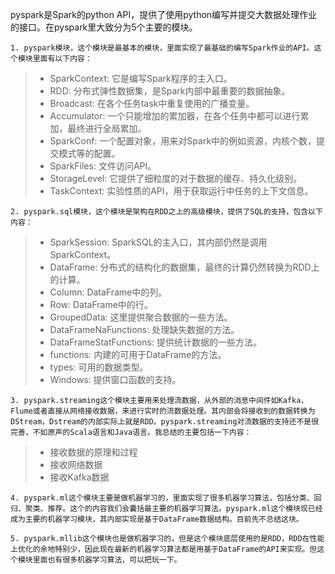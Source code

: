 pyspark是Spark的python API，提供了使用python编写并提交大数据处理作业的接口。在pyspark里大致分为5个主要的模块。

    1. pyspark模块，这个模块是最基本的模块，里面实现了最基础的编写Spark作业的API。这个模块里面有以下内容：
> - SparkContext: 它是编写Spark程序的主入口。
> - RDD: 分布式弹性数据集，是Spark内部中最重要的数据抽象。
> - Broadcast: 在各个任务task中重复使用的广播变量。
> - Accumulator: 一个只能增加的累加器，在各个任务中都可以进行累加，最终进行全局累加。
> - SparkConf: 一个配置对象，用来对Spark中的例如资源，内核个数，提交模式等的配置。
> - SparkFiles: 文件访问API。
> - StorageLevel: 它提供了细粒度的对于数据的缓存、持久化级别。
> - TaskContext: 实验性质的API，用于获取运行中任务的上下文信息。

    2. pyspark.sql模块，这个模块是架构在RDD之上的高级模块，提供了SQL的支持，包含以下内容：
> - SparkSession: SparkSQL的主入口，其内部仍然是调用SparkContext。
> - DataFrame: 分布式的结构化的数据集，最终的计算仍然转换为RDD上的计算。
> - Column: DataFrame中的列。
> - Row: DataFrame中的行。
> - GroupedData: 这里提供聚合数据的一些方法。
> - DataFrameNaFunctions: 处理缺失数据的方法。
> - DataFrameStatFunctions: 提供统计数据的一些方法。
> - functions: 内建的可用于DataFrame的方法。
> - types: 可用的数据类型。
> - Windows: 提供窗口函数的支持。

    3. pyspark.streaming这个模块主要用来处理流数据，从外部的消息中间件如Kafka，Flume或者直接从网络接收数据，来进行实时的流数据处理。其内部会将接收到的数据转换为DStream，Dstream的内部实际上就是RDD。pyspark.streaming对流数据的支持还不是很完善，不如原声的Scala语言和Java语言。我总结的主要包括一下内容：
> - 接收数据的原理和过程
> - 接收网络数据
> - 接收Kafka数据
    
    4. pyspark.ml这个模块主要是做机器学习的，里面实现了很多机器学习算法，包括分类、回归、聚类、推荐。这个的内容我们会囊括最主要的机器学习算法。pyspark.ml这个模块现已经成为主要的机器学习模块，其内部实现是基于DataFrame数据结构。目前先不总结这块。
    
    5. pyspark.mllib这个模块也是做机器学习的，但是这个模块底层使用的是RDD，RDD在性能上优化的余地特别少，因此现在最新的机器学习算法都是用基于DataFrame的API来实现。但这个模块里面也有很多机器学习算法，可以把玩一下。